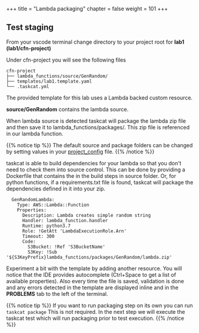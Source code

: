 +++
title = "Lambda packaging"
chapter = false
weight = 101
+++



## Test staging

From your vscode terminal change directory to your project root for **lab1** __(lab1/cfn-project)__

Under cfn-project you will see the following files
```
cfn-project
├── lambda_functions/source/GenRandom/
├── templates/lab1.template.yaml
└── .taskcat.yml
```

The provided template for this lab uses a Lambda backed custom resource.

**source/GenRandom** contains the lambda source. 

When lambda source is detected taskcat will package the lambda zip file and then save it 
to lambda_functions/packages/. This zip file is referenced in our lambda function.

{{% notice tip %}}
The default source and package folders can be changed by setting values in your 
[project_config](https://aws-quickstart.github.io/taskcat/#project-config) file.
{{% /notice %}}

taskcat is able to build dependencies for your lambda so that you don't need to 
check them into source control. This can be done by providing a Dockerfile  that 
contains the in the build steps in source folder. Or, for python functions, if a 
requirements.txt file is found, taskcat will package the dependencies defined in it 
into your zip.

```
  GenRandomLambda:
    Type: AWS::Lambda::Function
    Properties:
      Description: Lambda creates simple random string
      Handler: lambda_function.handler
      Runtime: python3.7
      Role: !GetAtt 'LambdaExecutionRole.Arn'
      Timeout: 300
      Code:
        S3Bucket: !Ref 'S3BucketName'
        S3Key: !Sub '${S3KeyPrefix}lambda_functions/packages/GenRandom/lambda.zip'
```

Experiment a bit with the template by adding another resource. You will notice that the 
IDE provides autocomplete (Ctrl+Space to get a list of available properties). Also every
time the file is saved, validation is done and any errors detected in the template are
displayed inline and in the **PROBLEMS** tab to the left of the terminal.

{{% notice tip %}}
If you want to run packaging step on its own you can run `taskcat package`
This is not required. In the next step we will execute the taskcat test which will run 
packaging prior to test execution.
{{% /notice %}}
